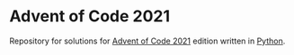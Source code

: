 # Advent of Code 2021
Repository for solutions for [Advent of Code 2021][aoc] edition written in [Python][py].

[aoc]:http://adventofcode.com/2021
[py]:https://www.python.org/
